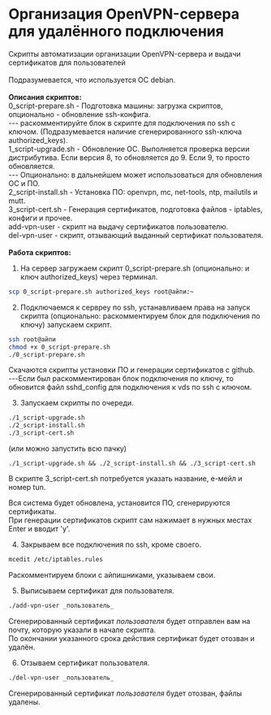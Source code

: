 # Организация OpenVPN-сервера для удалённого подключения
Скрипты автоматизации организации OpenVPN-сервера и выдачи сертификатов для пользователей<br>
<br>
Подразумевается, что используется ОС debian.<br>
<br>
**Описания скриптов:**<br>
0_script-prepare.sh - Подготовка машины: загрузка скриптов, опционально - обновление ssh-конфига.<br>
--- раскомментируйте блок в скрипте для подключения по ssh с ключом. (Подразумевается наличие сгенерированного ssh-ключа authorized_keys).<br>
1_script-upgrade.sh - Обновление ОС. Выполняется проверка версии дистрибутива. Если версия 8, то обновляется до 9. Если 9, то просто обновляется.<br>
--- Опционально: в дальнейшем может использоваться для обновления ОС и ПО.<br>
2_script-install.sh - Установка ПО: openvpn, mc, net-tools, ntp, mailutils и mutt.<br>
3_script-cert.sh - Генерация сертификатов, подготовка файлов - iptables, конфиги и прочее.<br>
add-vpn-user - скрипт на выдачу сертификатов пользователю.<br>
del-vpn-user - скрипт, отзывающий выданный сертификат пользователя.<br>
<br>
**Работа скриптов:**
1. На сервер загружаем скрипт 0_script-prepare.sh (опционально: и ключ authorized_keys) через терминал.
```bash
scp 0_script-prepare.sh authorized_keys root@айпи:~
```
2. Подключаемся к сервреу по ssh, устанавливаем права на запуск скрипта (опционально: раскомментируем блок для подключения по ключу) запускаем скрипт.
```bash
ssh root@айпи
chmod +x 0_script-prepare.sh
./0_script-prepare.sh
```
Скачаются скрипты установки ПО и генерации сертификатов с github.<br>
---Если был раскомментирован блок подключения по ключу, то обновится файл sshd_config для подключения к vds по ssh с ключом.<br>

3. Запускаем скрипты по очереди.
```bash
./1_script-upgrade.sh
./2_script-install.sh
./3_script-cert.sh
```

(или можно запустить всю пачку)
```
./1_script-upgrade.sh && ./2_script-install.sh && ./3_script-cert.sh
```
В скрипте 3_script-cert.sh потребуется указать название, е-мейл и номер tun.

Вся система будет обновлена, установится ПО, сгенерируются сертификаты.<br>
При генерации сертификатов скрипт сам нажимает в нужных местах Enter и вводит 'y'.

4. Закрываем все подключения по ssh, кроме своего.
```bash
mcedit /etc/iptables.rules
```
Раскомментируем блоки с айпишниками, указываем свои.<br>

5. Выписываем сертификат для пользователя.
```bash
./add-vpn-user _пользователь_
```
Сгенерированный сертификат _пользователя_ будет отправлен вам на почту, которую указали в начале скрипта.<br>
По окончании указанного срока действия сертификат будет отозван и удалён.<br>

6. Отзываем сертификат пользователя.
```bash
./del-vpn-user _пользователь_
```
Сгенерированный сертификат _пользователя_ будет отозван, файлы удалены.<br>
